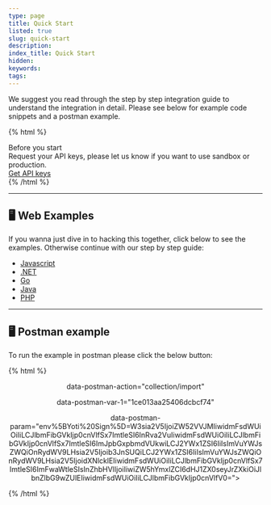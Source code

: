 ```yaml
---
type: page
title: Quick Start
listed: true
slug: quick-start
description: 
index_title: Quick Start
hidden: 
keywords: 
tags: 
---
```


We suggest you read through the step by step integration guide to understand the integration in detail. Please see below for example code snippets and a postman example.

{% html %}
<div class="alert-BYS">
   <div class="alert-title" id="BYS">
      Before you start
   </div>
   <div class="alert-text" >
      Request your API keys, please let us know if you want to use sandbox or production. 
   </div>
   <div class="alert-links"> 
         <a href="https://www.yotisign.com/app/contact-us/">Get API keys</a>
   </div>
</div>
{% /html %}

---

## 🖥 Web Examples

If you wanna just dive in to hacking this together, click below to see the examples. Otherwise continue with our step by step guide:

- [Javascript](https://github.com/getyoti/yoti-sign-examples/tree/master/javascript)
- [.NET](https://github.com/getyoti/yoti-sign-examples/tree/master/dotnet)
- [Go](https://github.com/getyoti/yoti-sign-examples/tree/master/go)
- [Java](https://github.com/getyoti/yoti-sign-examples/tree/master/java)
- [PHP](https://github.com/getyoti/yoti-sign-examples/tree/master/php)

---

## 🖥 Postman example

To run the example in postman please click the below button:

{% html %}
<div style="text-align:center">

<div class="postman-run-button"

data-postman-action="collection/import"

data-postman-var-1="1ce013aa25406dcbcf74"

data-postman-param="env%5BYoti%20Sign%5D=W3sia2V5IjoiZW52VVJMIiwidmFsdWUiOiIiLCJlbmFibGVkIjp0cnVlfSx7ImtleSI6InRva2VuIiwidmFsdWUiOiIiLCJlbmFibGVkIjp0cnVlfSx7ImtleSI6ImJpbGxpbmdVUkwiLCJ2YWx1ZSI6IiIsImVuYWJsZWQiOnRydWV9LHsia2V5Ijoib3JnSUQiLCJ2YWx1ZSI6IiIsImVuYWJsZWQiOnRydWV9LHsia2V5IjoidXNlcklEIiwidmFsdWUiOiIiLCJlbmFibGVkIjp0cnVlfSx7ImtleSI6ImFwaWtleSIsInZhbHVlIjoiIiwiZW5hYmxlZCI6dHJ1ZX0seyJrZXkiOiJlbnZlbG9wZUlEIiwidmFsdWUiOiIiLCJlbmFibGVkIjp0cnVlfV0=">

</div>

</div>

<script type="text/javascript">

  (function (p,o,s,t,m,a,n) {

    !p[s] && (p[s] = function () { (p[t] || (p[t] = [])).push(arguments); });

    !o.getElementById(s+t) && o.getElementsByTagName("head")[0].appendChild((

      (n = o.createElement("script")),

      (n.id = s+t), (n.async = 1), (n.src = m), n

    ));

  }(window, document, "_pm", "PostmanRunObject", "https://run.pstmn.io/button.js"));

</script>
{% /html %}